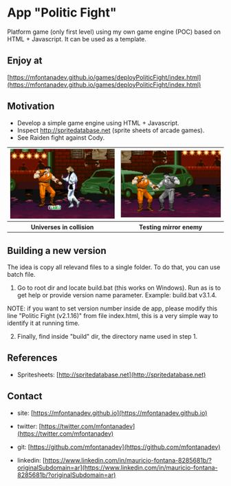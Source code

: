 
# App "Politic Fight"
 
Platform game (only first level) using my own game engine (POC) based on HTML + Javascript. It can be used as a template. 

## Enjoy at
[https://mfontanadev.github.io/games/deployPoliticFight/index.html](https://mfontanadev.github.io/games/deployPoliticFight/index.html)

## Motivation
- Develop a simple game engine using HTML + Javascript.
- Inspect http://spritedatabase.net (sprite sheets of arcade games).
- See Raiden fight against Cody.

<table>
	<tr>
		<th width="420px" align="center">
		<img width="400px" src="https://github.com/mfontanadev/appPoliticFight/blob/master/doc/appPoliticFight_2.jpg?raw=true">
		</th>
		<th width="420px" align="center">
		<img width="400px" src="https://github.com/mfontanadev/appPoliticFight/blob/master/doc/appPoliticFight_1.jpg?raw=true">
		</th>
	</tr>
	<tr>
		<th align="center">
			Universes in collision
		</th>
		<th align="center">
			Testing mirror enemy
		</th>
	</tr>
</table>

## Building a new version

The idea is copy all relevand files to a single folder. To do that, you can use batch file.

1. Go to root dir and locate build.bat (this works on Windows). Run as is to get help or provide version name parameter. Example: build.bat v3.1.4.

NOTE: if you want to set version number inside de app, please modify this line "Politic Fight (v2.1.16)" from file index.html, this is a very simple way to identify it at running time.

2. Finally, find inside "build" dir, the directory name used in step 1. 

## References

* Spritesheets: [http://spritedatabase.net](http://spritedatabase.net)

## Contact

* site: [https://mfontanadev.github.io](https://mfontanadev.github.io)

* twitter: [https://twitter.com/mfontanadev](https://twitter.com/mfontanadev)

* git: [https://github.com/mfontanadev](https://github.com/mfontanadev)

* linkedin: [https://www.linkedin.com/in/mauricio-fontana-8285681b/?originalSubdomain=ar](https://www.linkedin.com/in/mauricio-fontana-8285681b/?originalSubdomain=ar)


